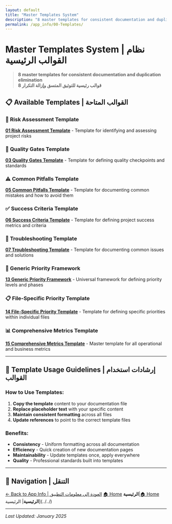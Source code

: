```yaml
---
layout: default
title: "Master Templates System"
description: "8 master templates for consistent documentation and duplication elimination"
permalink: /app_info/00-Templates/
---
```


# Master Templates System | نظام القوالب الرئيسية

> **8 master templates for consistent documentation and duplication elimination**  
> **8 قوالب رئيسية للتوثيق المتسق وإزالة التكرار**

## 📋 **Available Templates | القوالب المتاحة**

### **🚨 Risk Assessment Template**
**[01 Risk Assessment Template](01-risk-assessment-template/)** - Template for identifying and assessing project risks

### **🚪 Quality Gates Template**
**[03 Quality Gates Template](03-quality-gates-template/)** - Template for defining quality checkpoints and standards

### **⚠️ Common Pitfalls Template**
**[05 Common Pitfalls Template](05-common-pitfalls-template/)** - Template for documenting common mistakes and how to avoid them

### **✅ Success Criteria Template**
**[06 Success Criteria Template](06-success-criteria-template/)** - Template for defining project success metrics and criteria

### **🔧 Troubleshooting Template**
**[07 Troubleshooting Template](07-troubleshooting-template/)** - Template for documenting common issues and solutions

### **🎯 Generic Priority Framework**
**[13 Generic Priority Framework](13-generic-priority-framework/)** - Universal framework for defining priority levels and phases

### **📋 File-Specific Priority Template**
**[14 File-Specific Priority Template](14-file-specific-priority-template/)** - Template for defining specific priorities within individual files

### **📊 Comprehensive Metrics Template**
**[15 Comprehensive Metrics Template](15-comprehensive-metrics-template/)** - Master template for all operational and business metrics

---

## 🎯 **Template Usage Guidelines | إرشادات استخدام القوالب**

### **How to Use Templates:**
1. **Copy the template** content to your documentation file
2. **Replace placeholder text** with your specific content
3. **Maintain consistent formatting** across all files
4. **Update references** to point to the correct template files

### **Benefits:**
- **Consistency** - Uniform formatting across all documentation
- **Efficiency** - Quick creation of new documentation pages
- **Maintainability** - Update templates once, apply everywhere
- **Quality** - Professional standards built into templates

---

## 🔗 **Navigation | التنقل**

[← Back to App Info | العودة إلى معلومات التطبيق](../)
[🏠 Home](/2025-Plans/)
**الرئيسية**|[🏠 Home](/2025-Plans/)
**الرئيسية**| الرئيسية](../../)

---

*Last Updated: January 2025*
